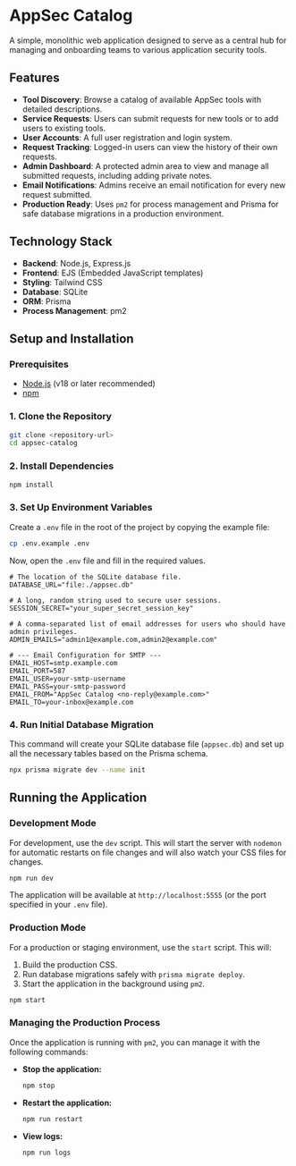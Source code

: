 # AppSec Catalog

A simple, monolithic web application designed to serve as a central hub for managing and onboarding teams to various application security tools.

## Features

- **Tool Discovery**: Browse a catalog of available AppSec tools with detailed descriptions.
- **Service Requests**: Users can submit requests for new tools or to add users to existing tools.
- **User Accounts**: A full user registration and login system.
- **Request Tracking**: Logged-in users can view the history of their own requests.
- **Admin Dashboard**: A protected admin area to view and manage all submitted requests, including adding private notes.
- **Email Notifications**: Admins receive an email notification for every new request submitted.
- **Production Ready**: Uses `pm2` for process management and Prisma for safe database migrations in a production environment.

## Technology Stack

- **Backend**: Node.js, Express.js
- **Frontend**: EJS (Embedded JavaScript templates)
- **Styling**: Tailwind CSS
- **Database**: SQLite
- **ORM**: Prisma
- **Process Management**: pm2

## Setup and Installation

### Prerequisites

- [Node.js](https://nodejs.org/) (v18 or later recommended)
- [npm](https://www.npmjs.com/)

### 1. Clone the Repository

```bash
git clone <repository-url>
cd appsec-catalog
```

### 2. Install Dependencies

```bash
npm install
```

### 3. Set Up Environment Variables

Create a `.env` file in the root of the project by copying the example file:

```bash
cp .env.example .env
```

Now, open the `.env` file and fill in the required values.

```dotenv
# The location of the SQLite database file.
DATABASE_URL="file:./appsec.db"

# A long, random string used to secure user sessions.
SESSION_SECRET="your_super_secret_session_key"

# A comma-separated list of email addresses for users who should have admin privileges.
ADMIN_EMAILS="admin1@example.com,admin2@example.com"

# --- Email Configuration for SMTP ---
EMAIL_HOST=smtp.example.com
EMAIL_PORT=587
EMAIL_USER=your-smtp-username
EMAIL_PASS=your-smtp-password
EMAIL_FROM="AppSec Catalog <no-reply@example.com>"
EMAIL_TO=your-inbox@example.com
```

### 4. Run Initial Database Migration

This command will create your SQLite database file (`appsec.db`) and set up all the necessary tables based on the Prisma schema.

```bash
npx prisma migrate dev --name init
```

## Running the Application

### Development Mode

For development, use the `dev` script. This will start the server with `nodemon` for automatic restarts on file changes and will also watch your CSS files for changes.

```bash
npm run dev
```

The application will be available at `http://localhost:5555` (or the port specified in your `.env` file).

### Production Mode

For a production or staging environment, use the `start` script. This will:
1. Build the production CSS.
2. Run database migrations safely with `prisma migrate deploy`.
3. Start the application in the background using `pm2`.

```bash
npm start
```

### Managing the Production Process

Once the application is running with `pm2`, you can manage it with the following commands:

- **Stop the application:**
  ```bash
  npm stop
  ```

- **Restart the application:**
  ```bash
  npm run restart
  ```

- **View logs:**
  ```bash
  npm run logs
  ```